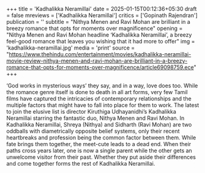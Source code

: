+++
title = 'Kadhalikka Neramillai'
date = 2025-01-15T00:12:36+05:30
draft = false
mreviews = ['Kadhalikka Neramillai']
critics = ['Gopinath Rajendran']
publication = ''
subtitle = "Nithya Menen and Ravi Mohan are brilliant in a breezy romance that opts for moments over magnificence"
opening = "Nithya Menen and Ravi Mohan headline ‘Kadhalikka Neramillai’, a breezy feel-good romance that leaves you wishing that it had more to offer"
img = 'kadhalikka-neramillai.jpg'
media = 'print'
source = "https://www.thehindu.com/entertainment/movies/kadhalikka-neramillai-movie-review-nithya-menen-and-ravi-mohan-are-brilliant-in-a-breezy-romance-that-opts-for-moments-over-magnificence/article69098759.ece"
+++

‘God works in mysterious ways’ they say, and in a way, love does too. While the romance genre itself is done to death in all art forms, very few Tamil films have captured the intricacies of contemporary relationships and the multiple factors that might have to fall into place for them to work. The latest to join the elusive list is director Kiruthiga Udhayanidhi’s Kadhalikka Neramillai starring the fantastic duo, Nithya Menen and Ravi Mohan. In Kadhalikka Neramillai, Shreya (Nithya) and Sidharth (Ravi Mohan) are two oddballs with diametrically opposite belief systems, only their recent heartbreaks and profession being the common factor between them. While fate brings them together, the meet-cute leads to a dead end. When their paths cross years later, one is now a single parent while the other gets an unwelcome visitor from their past. Whether they put aside their differences and come together forms the rest of Kadhalikka Neramillai.
